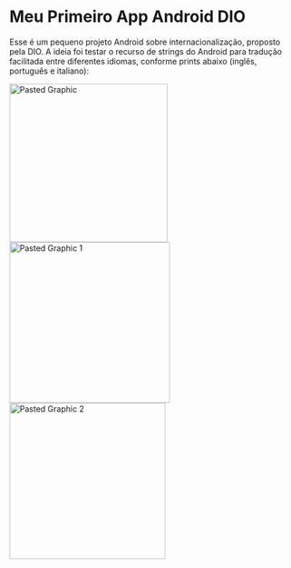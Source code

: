 # Meu Primeiro App Android DIO

Esse é um pequeno projeto Android sobre internacionalização, proposto pela DIO. A ideia foi testar o recurso de strings do Android para tradução facilitada entre diferentes idiomas, conforme prints abaixo (inglês, português e italiano):

<img width="279" alt="Pasted Graphic" src="https://github.com/jcmalmeida/meu-primeiro-app-android-dio/assets/26752229/e5b79c41-f9b6-48e6-90ed-ad1a131236e5">
<img width="283" alt="Pasted Graphic 1" src="https://github.com/jcmalmeida/meu-primeiro-app-android-dio/assets/26752229/51f6bbfc-0f3d-4fd6-a2f9-0f520afc1234">
<img width="275" alt="Pasted Graphic 2" src="https://github.com/jcmalmeida/meu-primeiro-app-android-dio/assets/26752229/943d2238-2943-4e02-a597-6c0ad78686f7">
